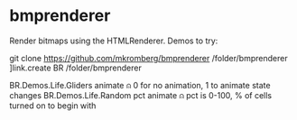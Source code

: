 # bmprenderer
Render bitmaps using the HTMLRenderer. Demos to try:

git clone https://github.com/mkromberg/bmprenderer /folder/bmprenderer
]link.create BR /folder/bmprenderer

BR.Demos.Life.Gliders animate ⍝ 0 for no animation, 1 to animate state changes
BR.Demos.Life.Random pct animate ⍝ pct is 0-100, % of cells turned on to begin with
